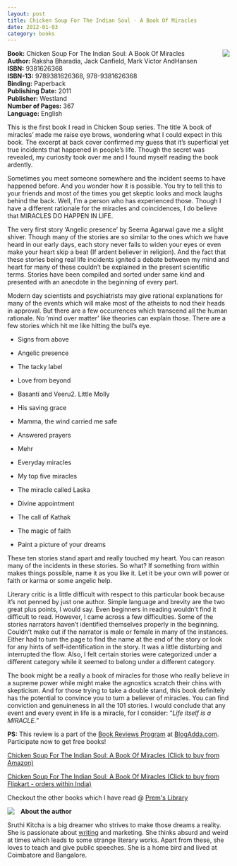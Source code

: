 ```yaml
---
layout: post
title: Chicken Soup For The Indian Soul - A Book Of Miracles
date: 2012-01-03
category: books
---
```


<img style="clear: right; float: right; margin-bottom: 1em; margin-left: 1em;" 
src="{{site.url}}/img/chicken-soup-for-the-indian-soul-jack-canfield.jpg"/>   

**Book:** Chicken Soup For The Indian Soul: A Book Of Miracles  
**Author:** Raksha Bharadia, Jack Canfield, Mark Victor AndHansen  
**ISBN:** 9381626368  
**ISBN-13:** 9789381626368, 978-9381626368  
**Binding:** Paperback  
**Publishing Date:** 2011  
**Publisher:** Westland  
**Number of Pages:** 367  
**Language:** English  
  
This is the first book I read in Chicken Soup series. The title ‘A book of miracles’ made me raise eye brows, wondering what I could expect in this book. The excerpt at back cover confirmed my guess that it’s superficial yet true incidents that happened in people’s life. Though the secret was revealed, my curiosity took over me and I found myself reading the book ardently.  
  
Sometimes you meet someone somewhere and the incident seems to have happened before. And you wonder how it is possible. You try to tell this to your friends and most of the times you get skeptic looks and mock laughs behind the back. Well, I’m a person who has experienced those. Though I have a different rationale for the miracles and coincidences, I do believe that MIRACLES DO HAPPEN IN LIFE.  
  
The very first story ‘Angelic presence’ by Seema Agarwal gave me a slight shiver. Though many of the stories are so similar to the ones which we have heard in our early days, each story never fails to widen your eyes or even make your heart skip a beat (If ardent believer in religion). And the fact that these stories being real life incidents ignited a debate between my mind and heart for many of these couldn’t be explained in the present scientific terms. Stories have been compiled and sorted under same kind and presented with an anecdote in the beginning of every part.  
  
Modern day scientists and psychiatrists may give rational explanations for many of the events which will make most of the atheists to nod their heads in approval. But there are a few occurrences which transcend all the human rationale. No ‘mind over matter’ like theories can explain those. There are a few stories which hit me like hitting the bull’s eye.  
  
* Signs from above  

* Angelic presence  

* The tacky label  

* Love from beyond  

* Basanti and Veeru2. Little Molly  

* His saving grace  

* Mamma, the wind carried me safe  

* Answered prayers  

* Mehr  

* Everyday miracles  

* My top five miracles  

* The miracle called Laska  

* Divine appointment  

* The call of Kathak  

* The magic of faith  

* Paint a picture of your dreams  
  
These ten stories stand apart and really touched my heart. You can reason many of the incidents in these stories. So what? If something from within makes things possible, name it as you like it. Let it be your own will power or faith or karma or some angelic help.  
  
Literary critic is a little difficult with respect to this particular book because it’s not penned by just one author. Simple language and brevity are the two great plus points, I would say. Even beginners in reading wouldn’t find it difficult to read. However, I came across a few difficulties. Some of the stories narrators haven’t identified themselves properly in the beginning. Couldn’t make out if the narrator is male or female in many of the instances. Either had to turn the page to find the name at the end of the story or look for any hints of self-identification in the story. It was a little disturbing and interrupted the flow. Also, I felt certain stories were categorized under a different category while it seemed to belong under a different category.  
  
The book might be a really a book of miracles for those who really believe in a supreme power while might make the agnostics scratch their chins with skepticism. And for those trying to take a double stand, this book definitely has the potential to convince you to turn a believer of miracles. You can find conviction and genuineness in all the 101 stories. I would conclude that any event and every event in life is a miracle, for I consider: “*Life itself is a MIRACLE.*”  
  
**PS:** This review is a part of the [Book Reviews Program](http://blog.blogadda.com/2011/05/04/indian-bloggers-book-reviews) at [BlogAdda.com](http://www.blogadda.com/). Participate now to get free books!  
 
[Chicken Soup For The Indian Soul: A Book Of Miracles (Click to buy from Amazon)](http://www.amazon.com/gp/product/B0048PK45E?ie=UTF8&tag=booiverea-20&linkCode=xm2&camp=1789&creativeASIN=B0048PK45E)  

[Chicken Soup For The Indian Soul: A Book Of Miracles (Click to buy from Flipkart - orders within India)](http://www.flipkart.com/books/9381626368?affid=INPremkblo)  

Checkout the other books which I have read @ [Prem's Library](http://books.smileprem.com/)  
  

<img style="clear: left; float: left; margin-bottom: 1em; margin-right: 1em;" 
src="{{site.url}}/img/sruthi.jpg"/>
 **About the author**  

Sruthi Kitcha is a big dreamer who strives to make those dreams a reality. She is passionate about [writing](http://penurheart.blogspot.com/) and marketing. She thinks absurd and weird at times which leads to some strange literary works. Apart from these, she loves to teach and give public speeches. She is a home bird and lived at Coimbatore and Bangalore.  

